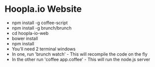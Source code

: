 # Hoopla.io Website

 * npm install -g coffee-script
 * npm install -g brunch/brunch
 * cd hoopla-io-web
 * bower install
 * npm install
 * You'll need 2 terminal windows
 * In one, run 'brunch watch' - This will recompile the code on the fly
 * In the other run 'coffee app.coffee' - This will run the node.js server

